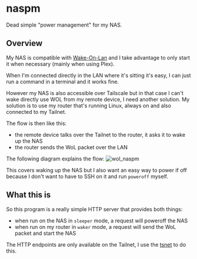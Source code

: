 # naspm

Dead simple "power management" for my NAS.

## Overview

My NAS is compatible with [Wake-On-Lan](https://en.wikipedia.org/wiki/Wake-on-LAN) and I take advantage to only start it when necessary (mainly when using Plex).

When I'm connected directly in the LAN where it's sitting it's easy, I can just run a command in a terminal and it works fine.

However my NAS is also accessible over Tailscale but in that case I can't wake directly use WOL from my remote device, I need another solution.
My solution is to use my router that's running Linux, always on and also connected to my Tailnet.

The flow is then like this:
* the remote device talks over the Tailnet to the router, it asks it to wake up the NAS
* the router sends the WoL packet over the LAN

The following diagram explains the flow: ![wol_naspm](https://github.com/vrischmann/naspm/assets/1916079/137d6031-0fda-4dcd-91e5-4801681f0900)


This covers waking up the NAS but I also want an easy way to power if off because I don't want to have to SSH on it and run `poweroff` myself.

## What this is

So this program is a really simple HTTP server that provides both things:
* when run on the NAS in `sleeper` mode, a request will poweroff the NAS
* when run on my router in `waker` mode, a request will send the WoL packet and start the NAS

The HTTP endpoints are only available on the Tailnet, I use the [tsnet](https://pkg.go.dev/tailscale.com/tsnet) to do this.
